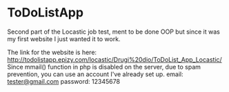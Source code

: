 # ToDoListApp
Second part of the Locastic job test, ment to be done OOP but since it was my first website I just wanted it to work.

The link for the website is here: http://todolistapp.epizy.com/locastic/Drugi%20dio/ToDoList_App_Locastic/
Since mmail() function in php is disabled on the server, due to spam prevention, you can use an account I've already set up.
email: tester@gmail.com
password: 12345678
